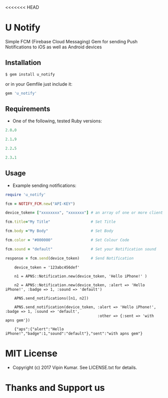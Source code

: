 <<<<<<< HEAD
# U Notify

Simple FCM (Firebase Cloud Messaging) Gem for sending Push Notifications to iOS as well as Android devices

## Installation

```ruby
$ gem install u_notify
```
or in your Gemfile just include it:

```ruby
gem 'u_notify'
```
## Requirements

* One of the following, tested Ruby versions:

```ruby
2.0.0
```
```ruby
2.1.9
```
```ruby
2.2.5
```
```ruby
2.3.1
```
## Usage

* Example sending notifications:

```ruby
require 'u_notify'

fcm = NOTIFY_FCM.new("API-KEY")

device_token= ["xxxxxxxx", "xxxxxxx"] # an array of one or more client device tokens

fcm.title="My Title"                  # Set Title

fcm.body ="My Body"                   # Set Body

fcm.color = "#000000"                 # Set Colour Code

fcm.sound = "default"                 # Set your Notification sound

response = fcm.send(device_token)     # Send Notification
```



```
    device_token = '123abc456def'

    n1 = APNS::Notification.new(device_token, 'Hello iPhone!' )

    n2 = APNS::Notification.new(device_token, :alert => 'Hello iPhone!', :badge => 1, :sound => 'default')
    
    APNS.send_notifications([n1, n2])

    APNS.send_notification(device_token, :alert => 'Hello iPhone!', :badge => 1, :sound => 'default',
                                         :other => {:sent => 'with apns gem'})

    {"aps":{"alert":"Hello iPhone!","badge":1,"sound":"default"},"sent":"with apns gem"}
```
# MIT License

* Copyright (c) 2017 Vipin Kumar. See LICENSE.txt for details.

# Thanks and Support us
